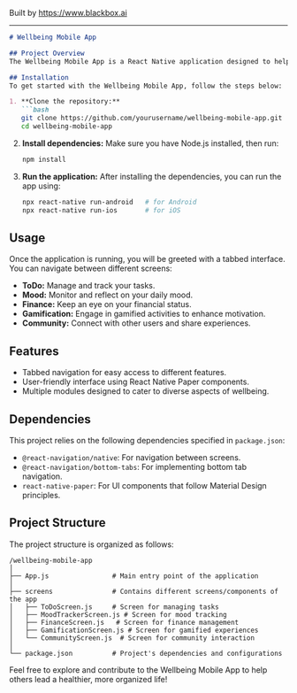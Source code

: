 
Built by https://www.blackbox.ai

---

```markdown
# Wellbeing Mobile App

## Project Overview
The Wellbeing Mobile App is a React Native application designed to help users manage various aspects of their daily lives including tasks, mood tracking, finances, gamification, and community engagement. The app utilizes a tab navigation system to provide a seamless user experience across different modules.

## Installation
To get started with the Wellbeing Mobile App, follow the steps below:

1. **Clone the repository:**
   ```bash
   git clone https://github.com/yourusername/wellbeing-mobile-app.git
   cd wellbeing-mobile-app
   ```

2. **Install dependencies:**
   Make sure you have Node.js installed, then run:
   ```bash
   npm install
   ```

3. **Run the application:**
   After installing the dependencies, you can run the app using:
   ```bash
   npx react-native run-android   # for Android
   npx react-native run-ios       # for iOS
   ```

## Usage
Once the application is running, you will be greeted with a tabbed interface. You can navigate between different screens:
- **ToDo:** Manage and track your tasks.
- **Mood:** Monitor and reflect on your daily mood.
- **Finance:** Keep an eye on your financial status.
- **Gamification:** Engage in gamified activities to enhance motivation.
- **Community:** Connect with other users and share experiences.

## Features
- Tabbed navigation for easy access to different features.
- User-friendly interface using React Native Paper components.
- Multiple modules designed to cater to diverse aspects of wellbeing.

## Dependencies
This project relies on the following dependencies specified in `package.json`:

- `@react-navigation/native`: For navigation between screens.
- `@react-navigation/bottom-tabs`: For implementing bottom tab navigation.
- `react-native-paper`: For UI components that follow Material Design principles.

## Project Structure
The project structure is organized as follows:

```
/wellbeing-mobile-app
│
├── App.js                # Main entry point of the application
│
├── screens               # Contains different screens/components of the app
│   ├── ToDoScreen.js     # Screen for managing tasks
│   ├── MoodTrackerScreen.js # Screen for mood tracking
│   ├── FinanceScreen.js   # Screen for finance management
│   ├── GamificationScreen.js # Screen for gamified experiences
│   └── CommunityScreen.js  # Screen for community interaction
│
└── package.json          # Project's dependencies and configurations
```

Feel free to explore and contribute to the Wellbeing Mobile App to help others lead a healthier, more organized life!
```